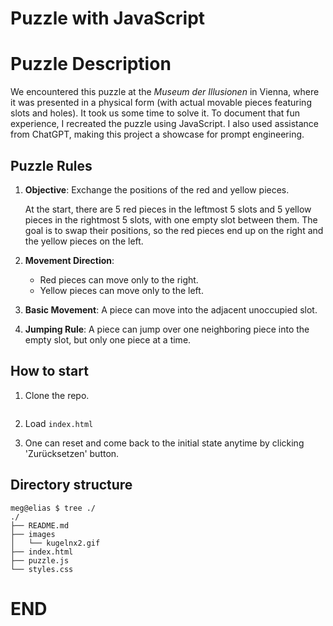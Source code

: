 # Puzzle with JavaScript

# Puzzle Description

We encountered this puzzle at the *Museum der Illusionen* in Vienna, where it was presented in a physical form (with actual movable pieces featuring slots and holes). It took us some time to solve it. To document that fun experience, I recreated the puzzle using JavaScript. I also used assistance from ChatGPT, making this project a showcase for prompt engineering.

## Puzzle Rules

1. **Objective**: Exchange the positions of the red and yellow pieces.

   At the start, there are 5 red pieces in the leftmost 5 slots and 5 yellow pieces in the rightmost 5 slots, with one empty slot between them. The goal is to swap their positions, so the red pieces end up on the right and the yellow pieces on the left.

2. **Movement Direction**:  
   - Red pieces can move only to the right.  
   - Yellow pieces can move only to the left.

3. **Basic Movement**: A piece can move into the adjacent unoccupied slot.

4. **Jumping Rule**: A piece can jump over one neighboring piece into the empty slot, but only one piece at a time.

## How to start

1. Clone the repo.
   ```git clone 

2. Load ```index.html```

3. One can reset and come back to the initial state anytime by clicking
   'Zurücksetzen' button.


## Directory structure

```
meg@elias $ tree ./
./
├── README.md
├── images
│   └── kugelnx2.gif
├── index.html
├── puzzle.js
└── styles.css

```


<!-- ------------------------------  -->

# END

<!-- ####################  -->
